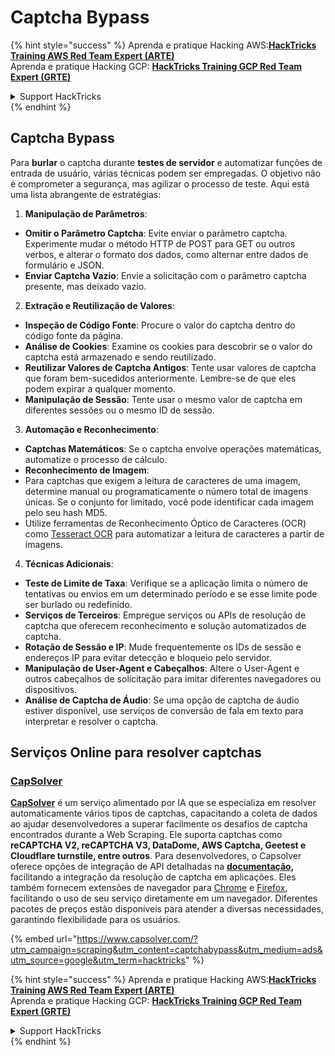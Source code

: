 # Captcha Bypass

{% hint style="success" %}
Aprenda e pratique Hacking AWS:<img src="../.gitbook/assets/arte.png" alt="" data-size="line">[**HackTricks Training AWS Red Team Expert (ARTE)**](https://training.hacktricks.xyz/courses/arte)<img src="../.gitbook/assets/arte.png" alt="" data-size="line">\
Aprenda e pratique Hacking GCP: <img src="../.gitbook/assets/grte.png" alt="" data-size="line">[**HackTricks Training GCP Red Team Expert (GRTE)**<img src="../.gitbook/assets/grte.png" alt="" data-size="line">](https://training.hacktricks.xyz/courses/grte)

<details>

<summary>Support HackTricks</summary>

* Confira os [**planos de assinatura**](https://github.com/sponsors/carlospolop)!
* **Junte-se ao** 💬 [**grupo do Discord**](https://discord.gg/hRep4RUj7f) ou ao [**grupo do telegram**](https://t.me/peass) ou **siga**-nos no **Twitter** 🐦 [**@hacktricks\_live**](https://twitter.com/hacktricks\_live)**.**
* **Compartilhe truques de hacking enviando PRs para o** [**HackTricks**](https://github.com/carlospolop/hacktricks) e [**HackTricks Cloud**](https://github.com/carlospolop/hacktricks-cloud) repositórios do github.

</details>
{% endhint %}

## Captcha Bypass

Para **burlar** o captcha durante **testes de servidor** e automatizar funções de entrada de usuário, várias técnicas podem ser empregadas. O objetivo não é comprometer a segurança, mas agilizar o processo de teste. Aqui está uma lista abrangente de estratégias:

1. **Manipulação de Parâmetros**:
* **Omitir o Parâmetro Captcha**: Evite enviar o parâmetro captcha. Experimente mudar o método HTTP de POST para GET ou outros verbos, e alterar o formato dos dados, como alternar entre dados de formulário e JSON.
* **Enviar Captcha Vazio**: Envie a solicitação com o parâmetro captcha presente, mas deixado vazio.
2. **Extração e Reutilização de Valores**:
* **Inspeção de Código Fonte**: Procure o valor do captcha dentro do código fonte da página.
* **Análise de Cookies**: Examine os cookies para descobrir se o valor do captcha está armazenado e sendo reutilizado.
* **Reutilizar Valores de Captcha Antigos**: Tente usar valores de captcha que foram bem-sucedidos anteriormente. Lembre-se de que eles podem expirar a qualquer momento.
* **Manipulação de Sessão**: Tente usar o mesmo valor de captcha em diferentes sessões ou o mesmo ID de sessão.
3. **Automação e Reconhecimento**:
* **Captchas Matemáticos**: Se o captcha envolve operações matemáticas, automatize o processo de cálculo.
* **Reconhecimento de Imagem**:
* Para captchas que exigem a leitura de caracteres de uma imagem, determine manual ou programaticamente o número total de imagens únicas. Se o conjunto for limitado, você pode identificar cada imagem pelo seu hash MD5.
* Utilize ferramentas de Reconhecimento Óptico de Caracteres (OCR) como [Tesseract OCR](https://github.com/tesseract-ocr/tesseract) para automatizar a leitura de caracteres a partir de imagens.
4. **Técnicas Adicionais**:
* **Teste de Limite de Taxa**: Verifique se a aplicação limita o número de tentativas ou envios em um determinado período e se esse limite pode ser burlado ou redefinido.
* **Serviços de Terceiros**: Empregue serviços ou APIs de resolução de captcha que oferecem reconhecimento e solução automatizados de captcha.
* **Rotação de Sessão e IP**: Mude frequentemente os IDs de sessão e endereços IP para evitar detecção e bloqueio pelo servidor.
* **Manipulação de User-Agent e Cabeçalhos**: Altere o User-Agent e outros cabeçalhos de solicitação para imitar diferentes navegadores ou dispositivos.
* **Análise de Captcha de Áudio**: Se uma opção de captcha de áudio estiver disponível, use serviços de conversão de fala em texto para interpretar e resolver o captcha.

## Serviços Online para resolver captchas

### [CapSolver](https://www.capsolver.com/?utm\_source=google\&utm\_medium=ads\&utm\_campaign=scraping\&utm\_term=hacktricks\&utm\_content=captchabypass)

[**CapSolver**](https://www.capsolver.com/?utm\_source=google\&utm\_medium=ads\&utm\_campaign=scraping\&utm\_term=hacktricks\&utm\_content=captchabypass) é um serviço alimentado por IA que se especializa em resolver automaticamente vários tipos de captchas, capacitando a coleta de dados ao ajudar desenvolvedores a superar facilmente os desafios de captcha encontrados durante a Web Scraping. Ele suporta captchas como **reCAPTCHA V2, reCAPTCHA V3, DataDome, AWS Captcha, Geetest e Cloudflare turnstile, entre outros**. Para desenvolvedores, o Capsolver oferece opções de integração de API detalhadas na [**documentação**](https://docs.capsolver.com/?utm\_source=github\&utm\_medium=banner\_github\&utm\_campaign=fcsrv)**,** facilitando a integração da resolução de captcha em aplicações. Eles também fornecem extensões de navegador para [Chrome](https://chromewebstore.google.com/detail/captcha-solver-auto-captc/pgojnojmmhpofjgdmaebadhbocahppod) e [Firefox](https://addons.mozilla.org/es/firefox/addon/capsolver-captcha-solver/), facilitando o uso de seu serviço diretamente em um navegador. Diferentes pacotes de preços estão disponíveis para atender a diversas necessidades, garantindo flexibilidade para os usuários.

{% embed url="https://www.capsolver.com/?utm_campaign=scraping&utm_content=captchabypass&utm_medium=ads&utm_source=google&utm_term=hacktricks" %}

{% hint style="success" %}
Aprenda e pratique Hacking AWS:<img src="../.gitbook/assets/arte.png" alt="" data-size="line">[**HackTricks Training AWS Red Team Expert (ARTE)**](https://training.hacktricks.xyz/courses/arte)<img src="../.gitbook/assets/arte.png" alt="" data-size="line">\
Aprenda e pratique Hacking GCP: <img src="../.gitbook/assets/grte.png" alt="" data-size="line">[**HackTricks Training GCP Red Team Expert (GRTE)**<img src="../.gitbook/assets/grte.png" alt="" data-size="line">](https://training.hacktricks.xyz/courses/grte)

<details>

<summary>Support HackTricks</summary>

* Confira os [**planos de assinatura**](https://github.com/sponsors/carlospolop)!
* **Junte-se ao** 💬 [**grupo do Discord**](https://discord.gg/hRep4RUj7f) ou ao [**grupo do telegram**](https://t.me/peass) ou **siga**-nos no **Twitter** 🐦 [**@hacktricks\_live**](https://twitter.com/hacktricks\_live)**.**
* **Compartilhe truques de hacking enviando PRs para o** [**HackTricks**](https://github.com/carlospolop/hacktricks) e [**HackTricks Cloud**](https://github.com/carlospolop/hacktricks-cloud) repositórios do github.

</details>
{% endhint %}
